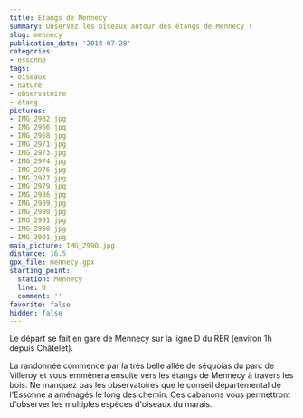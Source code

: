 ```yaml
---
title: Etangs de Mennecy
summary: Observez les oiseaux autour des étangs de Mennecy !
slug: mennecy
publication_date: '2014-07-28'
categories:
- essonne
tags:
- oiseaux
- nature
- observatoire
- étang
pictures:
- IMG_2982.jpg
- IMG_2966.jpg
- IMG_2968.jpg
- IMG_2971.jpg
- IMG_2973.jpg
- IMG_2974.jpg
- IMG_2976.jpg
- IMG_2977.jpg
- IMG_2979.jpg
- IMG_2986.jpg
- IMG_2989.jpg
- IMG_2990.jpg
- IMG_2991.jpg
- IMG_2998.jpg
- IMG_3001.jpg
main_picture: IMG_2990.jpg
distance: 16.5
gpx_file: mennecy.gpx
starting_point:
  station: Mennecy
  line: D
  comment: ''
favorite: false
hidden: false
---
```


Le départ se fait en gare de Mennecy sur la ligne D du RER (environ 1h depuis Châtelet).

La randonnée commence par la très belle allée de séquoias du parc de Villeroy et vous emmènera ensuite vers les étangs de Mennecy à travers les bois. Ne manquez pas les observatoires que le conseil départemental de l'Essonne a aménagés le long des chemin. Ces cabanons vous permettront d'observer les multiples espèces d'oiseaux du marais.
